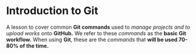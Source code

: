 # Introduction to Git
A lesson to cover common <strong>Git commands</strong> used to <em>manage projects and to upload works</em> onto <strong>GitHub.</strong>
We refer to these <em>commands</em> as the <strong>basic Git workflow.</strong> When using <strong>Git</strong>, these are the <em>commands</em> that <strong>will be used 70-80% of the time.</strong>
